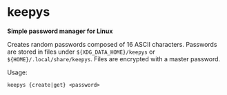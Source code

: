 # keepys

**Simple password manager for Linux**

Creates random passwords composed of 16 ASCII characters.
Passwords are stored in files under `${XDG_DATA_HOME}/keepys` or `${HOME}/.local/share/keepys`.
Files are encrypted with a master password.

Usage:

```
keepys {create|get} <password>
```
